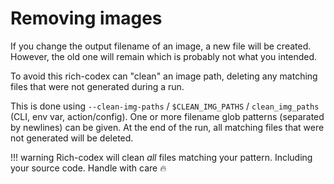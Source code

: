 # Removing images

If you change the output filename of an image, a new file will be created.
However, the old one will remain which is probably not what you intended.

To avoid this rich-codex can "clean" an image path, deleting any matching files that were not generated during a run.

This is done using `--clean-img-paths` / `$CLEAN_IMG_PATHS` / `clean_img_paths` (CLI, env var, action/config). One or more filename glob patterns (separated by newlines) can be given. At the end of the run, all matching files that were not generated will be deleted.

<!-- prettier-ignore-start -->
!!! warning
    Rich-codex will clean _all_ files matching your pattern. Including your source code. Handle with care 🔥
<!-- prettier-ignore-end -->
